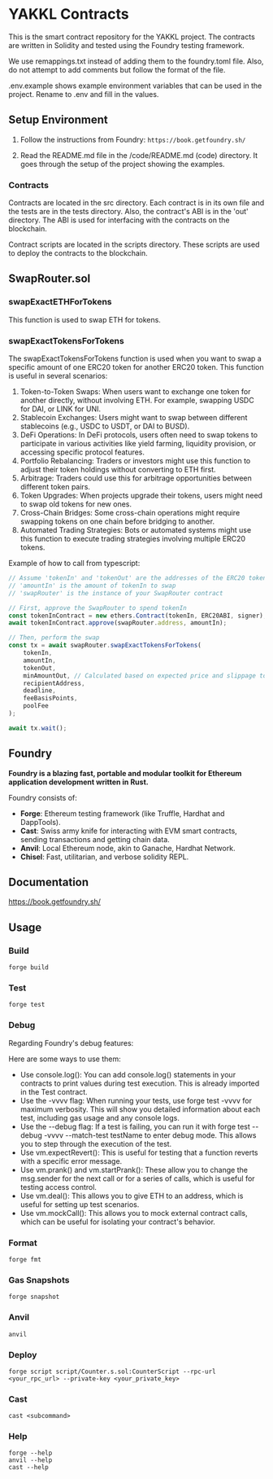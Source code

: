 
# YAKKL Contracts

This is the smart contract repository for the YAKKL project. The contracts are written in Solidity and tested using the Foundry testing framework.

We use remappings.txt instead of adding them to the foundry.toml file. Also, do not attempt to add comments but follow the format of the file.

.env.example shows example environment variables that can be used in the project. Rename to .env and fill in the values.

## Setup Environment

1. Follow the instructions from Foundry: `https://book.getfoundry.sh/`

2. Read the README.md file in the /code/README.md (code) directory. It goes through the setup of the project showing the examples.

### Contracts

Contracts are located in the src directory. Each contract is in its own file and the tests are in the tests directory. Also, the contract's ABI is in the 'out' directory. The ABI is used for interfacing with the contracts on the blockchain.

Contract scripts are located in the scripts directory. These scripts are used to deploy the contracts to the blockchain.

## SwapRouter.sol

### swapExactETHForTokens

This function is used to swap ETH for tokens.

### swapExactTokensForTokens

The swapExactTokensForTokens function is used when you want to swap a specific amount of one ERC20 token for another ERC20 token. This function is useful in several scenarios:

1. Token-to-Token Swaps: When users want to exchange one token for another directly, without involving ETH. For example, swapping USDC for DAI, or LINK for UNI.
2. Stablecoin Exchanges: Users might want to swap between different stablecoins (e.g., USDC to USDT, or DAI to BUSD).
3. DeFi Operations: In DeFi protocols, users often need to swap tokens to participate in various activities like yield farming, liquidity provision, or accessing specific protocol features.
4. Portfolio Rebalancing: Traders or investors might use this function to adjust their token holdings without converting to ETH first.
5. Arbitrage: Traders could use this for arbitrage opportunities between different token pairs.
6. Token Upgrades: When projects upgrade their tokens, users might need to swap old tokens for new ones.
7. Cross-Chain Bridges: Some cross-chain operations might require swapping tokens on one chain before bridging to another.
8. Automated Trading Strategies: Bots or automated systems might use this function to execute trading strategies involving multiple ERC20 tokens.

Example of how to call from typescript:

```typescript
// Assume 'tokenIn' and 'tokenOut' are the addresses of the ERC20 tokens
// 'amountIn' is the amount of tokenIn to swap
// 'swapRouter' is the instance of your SwapRouter contract

// First, approve the SwapRouter to spend tokenIn
const tokenInContract = new ethers.Contract(tokenIn, ERC20ABI, signer);
await tokenInContract.approve(swapRouter.address, amountIn);

// Then, perform the swap
const tx = await swapRouter.swapExactTokensForTokens(
    tokenIn,
    amountIn,
    tokenOut,
    minAmountOut, // Calculated based on expected price and slippage tolerance
    recipientAddress,
    deadline,
    feeBasisPoints,
    poolFee
);

await tx.wait();
```

## Foundry

**Foundry is a blazing fast, portable and modular toolkit for Ethereum application development written in Rust.**

Foundry consists of:

- **Forge**: Ethereum testing framework (like Truffle, Hardhat and DappTools).
- **Cast**: Swiss army knife for interacting with EVM smart contracts, sending transactions and getting chain data.
- **Anvil**: Local Ethereum node, akin to Ganache, Hardhat Network.
- **Chisel**: Fast, utilitarian, and verbose solidity REPL.

## Documentation

<https://book.getfoundry.sh/>

## Usage

### Build

```shell
forge build
```

### Test

```shell
forge test
```

### Debug

Regarding Foundry's debug features:

Here are some ways to use them:

- Use console.log(): You can add console.log() statements in your contracts to print values during test execution. This is already imported in the Test contract.
- Use the -vvvv flag: When running your tests, use forge test -vvvv for maximum verbosity. This will show you detailed information about each test, including gas usage and any console logs.
- Use the --debug flag: If a test is failing, you can run it with forge test --debug -vvvv --match-test testName to enter debug mode. This allows you to step through the execution of the test.
- Use vm.expectRevert(): This is useful for testing that a function reverts with a specific error message.
- Use vm.prank() and vm.startPrank(): These allow you to change the msg.sender for the next call or for a series of calls, which is useful for testing access control.
- Use vm.deal(): This allows you to give ETH to an address, which is useful for setting up test scenarios.
- Use vm.mockCall(): This allows you to mock external contract calls, which can be useful for isolating your contract's behavior.

### Format

```shell
forge fmt
```

### Gas Snapshots

```shell
forge snapshot
```

### Anvil

```shell
anvil
```

### Deploy

```shell
forge script script/Counter.s.sol:CounterScript --rpc-url <your_rpc_url> --private-key <your_private_key>
```

### Cast

```shell
cast <subcommand>
```

### Help

```shell
forge --help
anvil --help
cast --help
```
